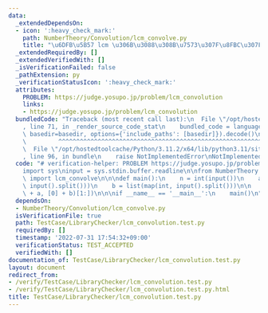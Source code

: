 ```yaml
---
data:
  _extendedDependsOn:
  - icon: ':heavy_check_mark:'
    path: NumberTheory/Convolution/lcm_convolve.py
    title: "\u6DFB\u5B57 lcm \u306B\u3088\u308B\u7573\u307F\u8FBC\u307F"
  _extendedRequiredBy: []
  _extendedVerifiedWith: []
  _isVerificationFailed: false
  _pathExtension: py
  _verificationStatusIcon: ':heavy_check_mark:'
  attributes:
    PROBLEM: https://judge.yosupo.jp/problem/lcm_convolution
    links:
    - https://judge.yosupo.jp/problem/lcm_convolution
  bundledCode: "Traceback (most recent call last):\n  File \"/opt/hostedtoolcache/Python/3.11.2/x64/lib/python3.11/site-packages/onlinejudge_verify/documentation/build.py\"\
    , line 71, in _render_source_code_stat\n    bundled_code = language.bundle(stat.path,\
    \ basedir=basedir, options={'include_paths': [basedir]}).decode()\n          \
    \         ^^^^^^^^^^^^^^^^^^^^^^^^^^^^^^^^^^^^^^^^^^^^^^^^^^^^^^^^^^^^^^^^^^^^^^^^^^^^^^^^^\n\
    \  File \"/opt/hostedtoolcache/Python/3.11.2/x64/lib/python3.11/site-packages/onlinejudge_verify/languages/python.py\"\
    , line 96, in bundle\n    raise NotImplementedError\nNotImplementedError\n"
  code: "# verification-helper: PROBLEM https://judge.yosupo.jp/problem/lcm_convolution\n\
    import sys\ninput = sys.stdin.buffer.readline\n\nfrom NumberTheory.Convolution.lcm_convolve\
    \ import lcm_convolve\n\n\ndef main():\n    n = int(input())\n    a = list(map(int,\
    \ input().split()))\n    b = list(map(int, input().split()))\n\n    print(*lcm_convolve([0]\
    \ + a, [0] + b)[1:])\n\n\nif __name__ == '__main__':\n    main()\n"
  dependsOn:
  - NumberTheory/Convolution/lcm_convolve.py
  isVerificationFile: true
  path: TestCase/LibraryChecker/lcm_convolution.test.py
  requiredBy: []
  timestamp: '2022-07-31 17:54:32+09:00'
  verificationStatus: TEST_ACCEPTED
  verifiedWith: []
documentation_of: TestCase/LibraryChecker/lcm_convolution.test.py
layout: document
redirect_from:
- /verify/TestCase/LibraryChecker/lcm_convolution.test.py
- /verify/TestCase/LibraryChecker/lcm_convolution.test.py.html
title: TestCase/LibraryChecker/lcm_convolution.test.py
---
```

